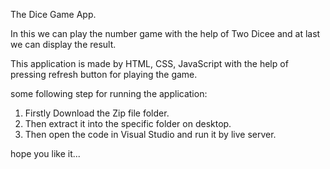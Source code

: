 The Dice Game App.

In this we can play the number game with the help of Two Dicee and at last we can display the result.

This application is made by HTML, CSS, JavaScript with the help of pressing refresh button for playing the game.

some following step for running the application:
1. Firstly Download the Zip file folder.
2. Then extract it into the specific folder on desktop.
3. Then open the code in Visual Studio and run it by live server.

hope you like it...
